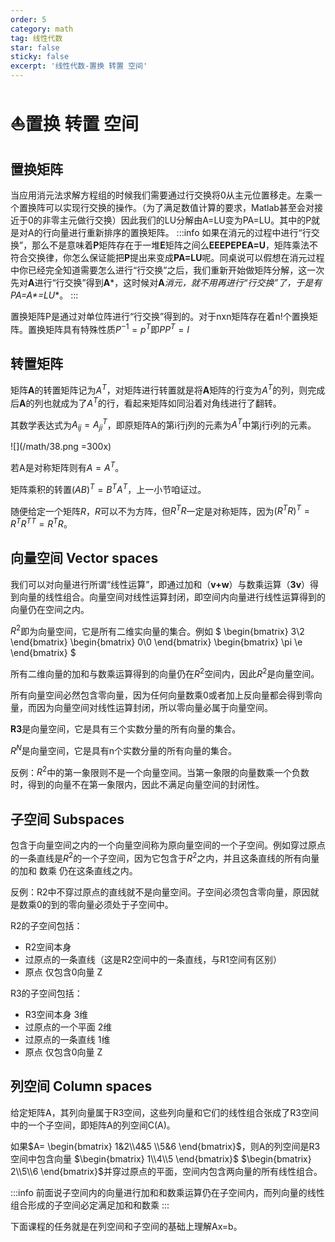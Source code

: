 ```yaml
---
order: 5
category: math
tag: 线性代数
star: false
sticky: false
excerpt: '线性代数-置换 转置 空间'
---
```


# :boat:置换 转置 空间

## 置换矩阵
当应用消元法求解方程组的时候我们需要通过行交换将0从主元位置移走。左乘一个置换阵可以实现行交换的操作。（为了满足数值计算的要求，Matlab甚至会对接近于0的非零主元做行交换）因此我们的LU分解由A=LU变为PA=LU。其中的P就是对A的行向量进行重新排序的置换矩阵。
:::info
如果在消元的过程中进行“行交换”，那么不是意味着**P**矩阵存在于一堆**E**矩阵之间么**EEEPEPEA=U**，矩阵乘法不符合交换律，你怎么保证能把**P**提出来变成**PA=LU**呢。同桌说可以假想在消元过程中你已经完全知道需要怎么进行“行交换”之后，我们重新开始做矩阵分解，这一次先对**A**进行“行交换”得到**A***，这时候对**A***消元，就不用再进行“行交换”了，于是有**PA=A*=LU**。
:::

置换矩阵P是通过对单位阵进行“行交换”得到的。对于nxn矩阵存在着n!个置换矩阵。置换矩阵具有特殊性质$P^{-1}=p^{T}$即$PP^{T}=I$

## 转置矩阵
矩阵**A**的转置矩阵记为$A^{T}$，对矩阵进行转置就是将**A**矩阵的行变为$A^{T}$的列，则完成后**A**的列也就成为了$A^{T}$的行，看起来矩阵如同沿着对角线进行了翻转。

其数学表达式为$A_{ij}=A^{T}_{ji}$，即原矩阵A的第i行j列的元素为$A^{T}$中第j行i列的元素。

![](/math/38.png =300x)

若A是对称矩阵则有$A=A^{T}$。

矩阵乘积的转置$(AB)^{T}=B^{T}A^{T}$，上一小节咱证过。

随便给定一个矩阵$R$，$R$可以不为方阵，但$R^{T}R$一定是对称矩阵，因为$(R^{T}R)^{T}=R^{T}R^{TT}=R^{T}R$。


## 向量空间 Vector spaces
我们可以对向量进行所谓“线性运算”，即通过加和（**v+w**）与数乘运算（**3v**）得到向量的线性组合。向量空间对线性运算封闭，即空间内向量进行线性运算得到的向量仍在空间之内。

$R^{2}$即为向量空间，它是所有二维实向量的集合。例如
$
\begin{bmatrix} 3\\2 \end{bmatrix} \begin{bmatrix} 0\\0 \end{bmatrix} \begin{bmatrix} \pi \\e \end{bmatrix}
$

所有二维向量的加和与数乘运算得到的向量仍在$R^{2}$空间内，因此$R^{2}$是向量空间。

所有向量空间必然包含零向量，因为任何向量数乘0或者加上反向量都会得到零向量，而因为向量空间对线性运算封闭，所以零向量必属于向量空间。

**R3**是向量空间，它是具有三个实数分量的所有向量的集合。

$R^{N}$是向量空间，它是具有n个实数分量的所有向量的集合。

反例：$R^{2}$中的第一象限则不是一个向量空间。当第一象限的向量数乘一个负数时，得到的向量不在第一象限内，因此不满足向量空间的封闭性。

## 子空间 Subspaces
包含于向量空间之内的一个向量空间称为原向量空间的一个子空间。例如穿过原点的一条直线是$R^{2}$的一个子空间，因为它包含于$R^{2}$之内，并且这条直线的所有向量的加和 数乘  仍在这条直线之内。

反例：R2中不穿过原点的直线就不是向量空间。子空间必须包含零向量，原因就是数乘0的到的零向量必须处于子空间中。

R2的子空间包括：

- R2空间本身
- 过原点的一条直线（这是R2空间中的一条直线，与R1空间有区别）
- 原点 仅包含0向量 Z

R3的子空间包括：

- R3空间本身 3维
- 过原点的一个平面 2维
- 过原点的一条直线 1维
- 原点 仅包含0向量 Z
## 列空间 Column spaces

给定矩阵A，其列向量属于R3空间，这些列向量和它们的线性组合张成了R3空间中的一个子空间，即矩阵A的列空间C(A)。

如果$A= \begin{bmatrix} 1&2\\4&5 \\5&6 \end{bmatrix}$，则A的列空间是R3空间中包含向量 $\begin{bmatrix} 1\\4\\5 \end{bmatrix}$ $\begin{bmatrix} 2\\5\\6 \end{bmatrix}$并穿过原点的平面，空间内包含两向量的所有线性组合。

:::info
前面说子空间内的向量进行加和和数乘运算仍在子空间内，而列向量的线性组合形成的子空间必定满足加和和数乘
:::

下面课程的任务就是在列空间和子空间的基础上理解Ax=b。